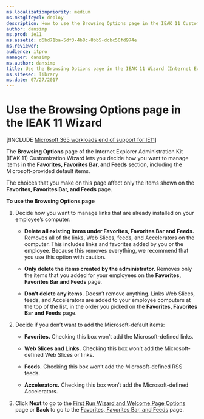 ```yaml
---
ms.localizationpriority: medium
ms.mktglfcycl: deploy
description: How to use the Browsing Options page in the IEAK 11 Customization Wizard to manage items in the Favorites, Favorites Bar, and Feeds section.
author: dansimp
ms.prod: ie11
ms.assetid: d6bd71ba-5df3-4b8c-8bb5-dcbc50fd974e
ms.reviewer: 
audience: itpro
manager: dansimp
ms.author: dansimp
title: Use the Browsing Options page in the IEAK 11 Wizard (Internet Explorer Administration Kit 11 for IT Pros)
ms.sitesec: library
ms.date: 07/27/2017
---
```



# Use the Browsing Options page in the IEAK 11 Wizard

[!INCLUDE [Microsoft 365 workloads end of support for IE11](../includes/microsoft-365-ie-end-of-support.md)]

The **Browsing Options** page of the Internet Explorer Administration Kit (IEAK 11) Customization Wizard lets you decide how you want to manage items in the **Favorites, Favorites Bar, and Feeds** section, including the Microsoft-provided default items.

The choices that you make on this page affect only the items shown on the **Favorites, Favorites Bar, and Feeds** page.

**To use the Browsing Options page**

1.  Decide how you want to manage links that are already installed on your employee’s computer:

    -   **Delete all existing items under Favorites, Favorites Bar and Feeds.** Removes all of the links, Web Slices, feeds, and Accelerators on the computer. This includes links and favorites added by you or the employee. Because this removes everything, we recommend that you use this option with caution.

    -   **Only delete the items created by the administrator.** Removes only the items that you added for your employees on the **Favorites, Favorites Bar and Feeds** page.

    -   **Don’t delete any items.** Doesn’t remove anything. Links Web Slices, feeds, and Accelerators are added to your employee computers at the top of the list, in the order you picked on the **Favorites, Favorites Bar and Feeds** page.

2.  Decide if you don’t want to add the Microsoft-default items:

    -   **Favorites.** Checking this box won’t add the Microsoft-defined links.

    -   **Web Slices and Links.** Checking this box won’t add the Microsoft-defined Web Slices or links.

    -   **Feeds.** Checking this box won’t add the Microsoft-defined RSS feeds.

    -   **Accelerators.** Checking this box won’t add the Microsoft-defined Accelerators.

3.  Click **Next** to go to the [First Run Wizard and Welcome Page Options](first-run-and-welcome-page-ieak11-wizard.md) page or **Back** to go to the [Favorites, Favorites Bar, and Feeds](favorites-favoritesbar-and-feeds-ieak11-wizard.md) page.

 

 





